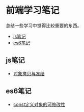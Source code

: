 # 前端学习笔记
总结一些学习中觉得比较重要的东西。
* <a href="#js" target="_self">js笔记</a>
* <a href="#es6" target="_self">es6笔记</a>

<span id = "js"></span>
## js笔记 
* [对象拷贝与冻结](/songshuangfei/front-end-note/blob/maste/js/objectCopy&Freeze.md.md)


<span id = "es6"></span>
## es6笔记 
* [const定义对象的可修改性](/songshuangfei/front-end-note/blob/maste/es6/const.md)
